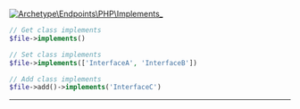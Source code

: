 <a href='https://github.com/ajthinking/archetype/blob/master/src/Endpoints/PHP/Implements_.php'>![Archetype\Endpoints\PHP\Implements_](https://img.shields.io/badge/-Archetype\Endpoints\PHP\Implements_-blue)</a>
```php
// Get class implements
$file->implements()

// Set class implements
$file->implements(['InterfaceA', 'InterfaceB'])

// Add class implements
$file->add()->implements('InterfaceC')
```
<hr>